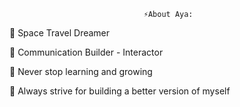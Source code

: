 
                                  ⚡About Aya:


🔭 Space Travel Dreamer

👯 Communication Builder - Interactor

🌱 Never stop learning and growing

💫 Always strive for building a better version of myself
